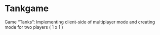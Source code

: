 # Tankgame
Game “Tanks”: Implementing client-side of multiplayer mode and creating mode for two players ( 1 x 1 )
